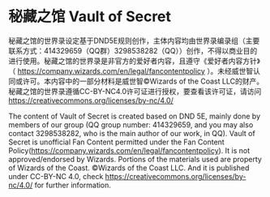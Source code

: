 # 秘藏之馆 Vault of Secret
秘藏之馆的世界录设定基于DND5E规则创作，主体内容均由世界录编录组（主要联系方式：414329659（QQ群）3298538282（QQ））创作，不得以商业目的进行使用。秘藏之馆的世界录是非官方的爱好者内容，且遵守《爱好者内容方针》（ <https://company.wizards.com/en/legal/fancontentpolicy> ）。未经威世智认同或许可。本内容中的一部分材料是威世智©Wizards of the Coast LLC的财产。秘藏之馆的世界录遵循CC-BY-NC4.0许可证进行授权，要查看该许可证，请访问<https://creativecommons.org/licenses/by-nc/4.0/>

The content of Vault of Secret is created based on DND 5E, mainly done by members of our group (QQ group number: 414329659, and you may also contact 3298538282, who is the main author of our work, in QQ). Vault of Secret is unofficial Fan Content permitted under the Fan Content Policy(<https://company.wizards.com/en/legal/fancontentpolicy>). It is not approved/endorsed by Wizards. Portions of the materials used are property of Wizards of the Coast. ©Wizards of the Coast LLC. And it is published under CC-BY-NC 4.0, check <https://creativecommons.org/licenses/by-nc/4.0/> for further information.
